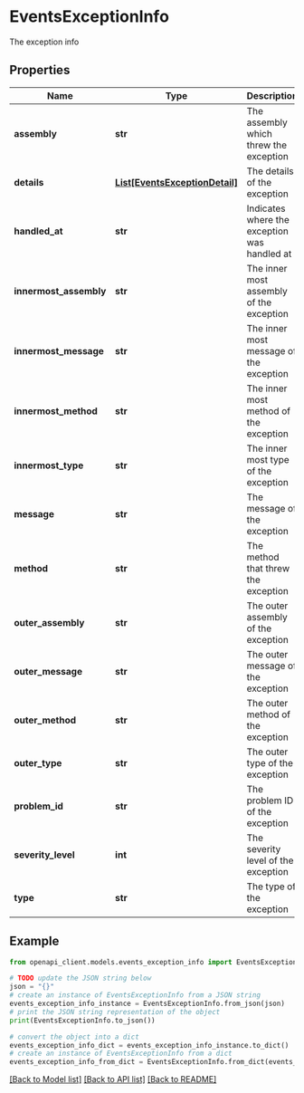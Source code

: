 # EventsExceptionInfo

The exception info

## Properties

Name | Type | Description | Notes
------------ | ------------- | ------------- | -------------
**assembly** | **str** | The assembly which threw the exception | [optional] 
**details** | [**List[EventsExceptionDetail]**](EventsExceptionDetail.md) | The details of the exception | [optional] 
**handled_at** | **str** | Indicates where the exception was handled at | [optional] 
**innermost_assembly** | **str** | The inner most assembly of the exception | [optional] 
**innermost_message** | **str** | The inner most message of the exception | [optional] 
**innermost_method** | **str** | The inner most method of the exception | [optional] 
**innermost_type** | **str** | The inner most type of the exception | [optional] 
**message** | **str** | The message of the exception | [optional] 
**method** | **str** | The method that threw the exception | [optional] 
**outer_assembly** | **str** | The outer assembly of the exception | [optional] 
**outer_message** | **str** | The outer message of the exception | [optional] 
**outer_method** | **str** | The outer method of the exception | [optional] 
**outer_type** | **str** | The outer type of the exception | [optional] 
**problem_id** | **str** | The problem ID of the exception | [optional] 
**severity_level** | **int** | The severity level of the exception | [optional] 
**type** | **str** | The type of the exception | [optional] 

## Example

```python
from openapi_client.models.events_exception_info import EventsExceptionInfo

# TODO update the JSON string below
json = "{}"
# create an instance of EventsExceptionInfo from a JSON string
events_exception_info_instance = EventsExceptionInfo.from_json(json)
# print the JSON string representation of the object
print(EventsExceptionInfo.to_json())

# convert the object into a dict
events_exception_info_dict = events_exception_info_instance.to_dict()
# create an instance of EventsExceptionInfo from a dict
events_exception_info_from_dict = EventsExceptionInfo.from_dict(events_exception_info_dict)
```
[[Back to Model list]](../README.md#documentation-for-models) [[Back to API list]](../README.md#documentation-for-api-endpoints) [[Back to README]](../README.md)


